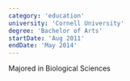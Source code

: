 ```yaml
---
category: 'education'
university: 'Cornell University'
degree: 'Bachelor of Arts'
startDate: 'Aug 2011'
endDate: 'May 2014'
---
```


Majored in Biological Sciences
